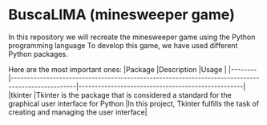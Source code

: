 # BuscaLIMA (minesweeper game)
In this repository we will recreate the minesweeper game using the Python programming language To develop this game, we have used different Python packages.   


Here are the most important ones: 
|Package |Description            |Usage                  |
|--------|--------------------------------------------------------------------------------------------------|---------------------------------------------------|
|tkinter |Tkinter is the package that is considered a standard for the graphical user interface for Python     |In this project, Tkinter fulfills the task of creating and managing the user interface|           

